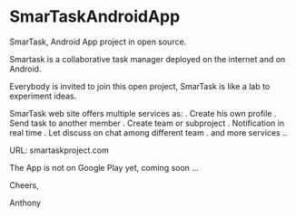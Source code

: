 # SmarTaskAndroidApp

SmarTask, Android App project in open source.

Smartask is a collaborative task manager deployed on the internet and on Android.

Everybody is invited to join this open project, SmarTask is like a lab to experiment ideas.

SmarTask web site offers multiple services as: . Create his own profile . Send task to another member . Create team or subproject . Notification in real time . Let discuss on chat among different team . and more services ..

URL: smartaskproject.com

The App is not on Google Play yet, coming soon ...

Cheers,

Anthony
